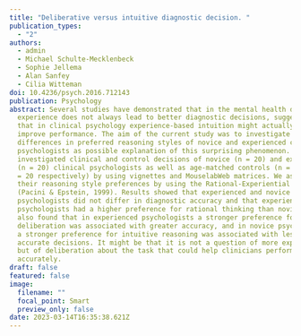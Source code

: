 ```yaml
---
title: "Deliberative versus intuitive diagnostic decision. "
publication_types:
  - "2"
authors:
  - admin
  - Michael Schulte-Mecklenbeck
  - Sophie Jellema
  - Alan Sanfey
  - Cilia Witteman
doi: 10.4236/psych.2016.712143
publication: Psychology
abstract: Several studies have demonstrated that in the mental health domain,
  experience does not always lead to better diagnostic decisions, suggesting
  that in clinical psychology experience-based intuition might actually not
  improve performance. The aim of the current study was to investigate
  differences in preferred reasoning styles of novice and experienced clinical
  psychologists as possible explanation of this surprising phenomenon. We
  investigated clinical and control decisions of novice (n = 20) and experienced
  (n = 20) clinical psychologists as well as age-matched controls (n = 20 and n
  = 20 respectively) by using vignettes and MouselabWeb matrices. We assessed
  their reasoning style preferences by using the Rational-Experiential Inventory
  (Pacini & Epstein, 1999). Results showed that experienced and novice clinical
  psychologists did not differ in diagnostic accuracy and that experienced
  psychologists had a higher preference for rational thinking than novices. We
  also found that in experienced psychologists a stronger preference for
  deliberation was associated with greater accuracy, and in novice psychologists
  a stronger preference for intuitive reasoning was associated with less
  accurate decisions. It might be that it is not a question of more experience
  but of deliberation about the task that could help clinicians perform more
  accurately.
draft: false
featured: false
image:
  filename: ""
  focal_point: Smart
  preview_only: false
date: 2023-03-14T16:35:38.621Z
---
```

